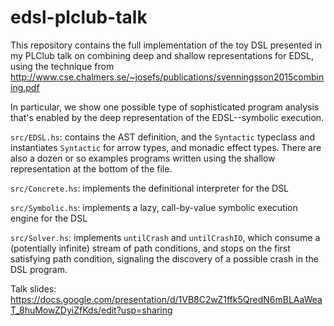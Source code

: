 # edsl-plclub-talk

This repository contains the full implementation of the toy DSL presented in my
PLClub talk on combining deep and shallow representations for EDSL, using the
technique from
http://www.cse.chalmers.se/~josefs/publications/svenningsson2015combining.pdf

In particular, we show one possible type of sophisticated program analysis
that's enabled by the deep representation of the EDSL--symbolic execution.

`src/EDSL.hs`: contains the AST definition, and the `Syntactic` typeclass and
instantiates `Syntactic` for arrow types, and monadic effect types. There are
also a dozen or so examples programs written using the shallow representation at
the bottom of the file.

`src/Concrete.hs`: implements the definitional interpreter for the DSL

`src/Symbolic.hs`: implements a lazy, call-by-value symbolic execution engine
for the DSL

`src/Solver.hs`: implements `untilCrash` and `untilCrashIO`, which consume a
(potentially infinite) stream of path conditions, and stops on the first
satisfying path condition, signaling the discovery of a possible crash in the
DSL program.

Talk slides: https://docs.google.com/presentation/d/1VB8C2wZ1ffk5QredN6mBLAaWeaT_8huMowZDyiZfKds/edit?usp=sharing
